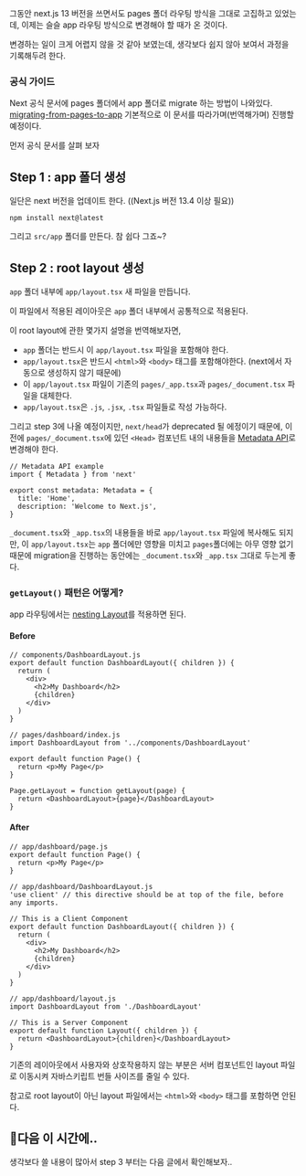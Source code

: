 그동안 next.js 13 버전을 쓰면서도 pages 폴더 라우팅 방식을 그대로 고집하고 있었는데, 이제는 슬슬 app 라우팅 방식으로 변경해야 할 때가 온 것이다.

변경하는 일이 크게 어렵지 않을 것 같아 보였는데, 생각보다 쉽지 않아 보여서 과정을 기록해두려 한다.

### 공식 가이드
Next 공식 문서에 pages 폴더에서 app 폴더로 migrate 하는 방법이 나와있다.
[migrating-from-pages-to-app](https://nextjs.org/docs/app/building-your-application/upgrading/app-router-migration#migrating-from-pages-to-app)
기본적으로 이 문서를 따라가며(번역해가며) 진행할 예정이다.

먼저 공식 문서를 살펴 보자

## Step 1 : app 폴더 생성
일단은 next 버전을 업데이트 한다. ((Next.js 버전 13.4 이상 필요))
```
npm install next@latest
```
그리고  `src/app` 폴더를 만든다. 참 쉽다 그죠~?


## Step 2 : root layout 생성
`app` 폴더 내부에 `app/layout.tsx` 새 파일을 만듭니다.

이 파일에서 적용된 레이아웃은 `app` 폴더 내부에서 공통적으로 적용된다.

이 root layout에 관한 몇가지 설명을 번역해보자면,
- `app` 폴더는 반드시 이 `app/layout.tsx` 파일을 포함해야 한다.
- `app/layout.tsx`은 반드시 `<html>`와 `<body>` 태그를 포함해야한다. (next에서 자동으로 생성하지 않기 때문에)
- 이 `app/layout.tsx` 파일이 기존의 `pages/_app.tsx`과 `pages/_document.tsx` 파일을 대체한다.
- `app/layout.tsx`은 `.js`, `.jsx`, `.tsx` 파일들로 작성 가능하다.

그리고 step 3에 나올 예정이지만, `next/head`가 deprecated 될 에정이기 때문에, 이전에 `pages/_document.tsx`에 있던 `<Head>` 컴포넌트 내의 내용들을 [Metadata API](https://nextjs.org/docs/app/building-your-application/optimizing/metadata)로 변경해야 한다.


``` tsx
// Metadata API example
import { Metadata } from 'next'
 
export const metadata: Metadata = {
  title: 'Home',
  description: 'Welcome to Next.js',
}
```

`_document.tsx`와 `_app.tsx`의 내용들을 바로 `app/layout.tsx` 파일에 복사해도 되지만, 이 `app/layout.tsx`는 `app` 폴더에만 영향을 미치고 `pages`폴더에는 아무 영향 없기 때문에 migration을 진행하는 동안에는 `_document.tsx`와 `_app.tsx` 그대로 두는게 좋다.

### `getLayout()` 패턴은 어떻게?
app 라우팅에서는 [nesting Layout](https://nextjs.org/docs/app/building-your-application/routing/pages-and-layouts#nesting-layouts)를 적용하면 된다.

#### Before
``` tsx
// components/DashboardLayout.js
export default function DashboardLayout({ children }) {
  return (
    <div>
      <h2>My Dashboard</h2>
      {children}
    </div>
  )
}
```

``` tsx
// pages/dashboard/index.js
import DashboardLayout from '../components/DashboardLayout'
 
export default function Page() {
  return <p>My Page</p>
}
 
Page.getLayout = function getLayout(page) {
  return <DashboardLayout>{page}</DashboardLayout>
}
```

#### After
``` tsx
// app/dashboard/page.js
export default function Page() {
  return <p>My Page</p>
}
```

``` tsx
// app/dashboard/DashboardLayout.js
'use client' // this directive should be at top of the file, before any imports.
 
// This is a Client Component
export default function DashboardLayout({ children }) {
  return (
    <div>
      <h2>My Dashboard</h2>
      {children}
    </div>
  )
}
```

``` tsx
// app/dashboard/layout.js
import DashboardLayout from './DashboardLayout'
 
// This is a Server Component
export default function Layout({ children }) {
  return <DashboardLayout>{children}</DashboardLayout>
}
```
기존의 레이아웃에서 사용자와 상호작용하지 않는 부분은 서버 컴포넌트인 layout 파일로 이동시켜 자바스키립트 번들 사이즈를 줄일 수 있다.

참고로 root layout이 아닌 layout 파일에서는 `<html>`와 `<body>` 태그를 포함하면 안된다.


## 다음 이 시간에..
생각보다 쓸 내용이 많아서 step 3 부터는 다음 글에서 확인해보자..